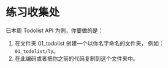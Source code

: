 # 练习收集处

已本周 Todolist API 为例，你要做的是：

1. 在文件夹 01_todolist 创建一个以你名字命名的文件夹，
   例如：`01_todolist/ly`。
2. 在此编码或者把你之前的代码复制到这个文件夹中。
